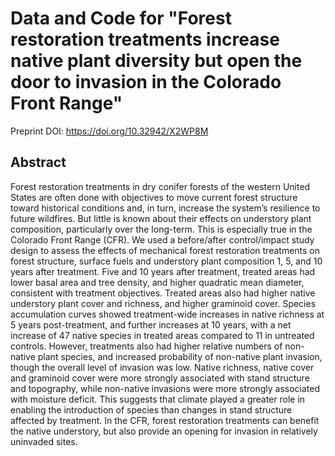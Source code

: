 # Data and Code for "Forest restoration treatments increase native plant diversity but open the door to invasion in the Colorado Front Range"

Preprint DOI: https://doi.org/10.32942/X2WP8M

## Abstract

Forest restoration treatments in dry conifer forests of the western United States are often done with objectives to move current forest structure toward historical conditions and, in turn,  increase the system’s resilience to future wildfires. But little is known about their effects on understory plant composition, particularly over the long-term. This is especially true in the Colorado Front Range (CFR). We used a before/after control/impact study design to assess the effects of mechanical forest restoration treatments on forest structure, surface fuels and understory plant composition 1, 5, and 10 years after treatment. Five and 10 years after treatment, treated areas had lower basal area and tree density, and higher quadratic mean diameter, consistent with treatment objectives. Treated areas also had higher native understory plant cover and richness, and higher graminoid cover. Species accumulation curves showed treatment-wide increases in native richness at 5 years post-treatment, and further increases at 10 years, with a net increase of 47 native species in treated areas compared to 11 in untreated controls. However, treatments also had higher relative numbers of non-native plant species, and increased probability of non-native plant invasion, though the overall level of invasion was low. Native richness, native cover and graminoid cover were more strongly associated with stand structure and topography, while non-native invasions were more strongly associated with moisture deficit. This suggests that climate played a greater role in enabling the introduction of species than changes in stand structure affected by treatment. In the CFR, forest restoration treatments can benefit the native understory, but also provide an opening for invasion in relatively uninvaded sites.

##
